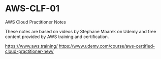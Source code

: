 # AWS-CLF-01
AWS Cloud Practitioner Notes

These notes are based on videos by Stephane Maarek on Udemy and free content provided by AWS training and certification. 

https://www.aws.training/
https://www.udemy.com/course/aws-certified-cloud-practitioner-new/
